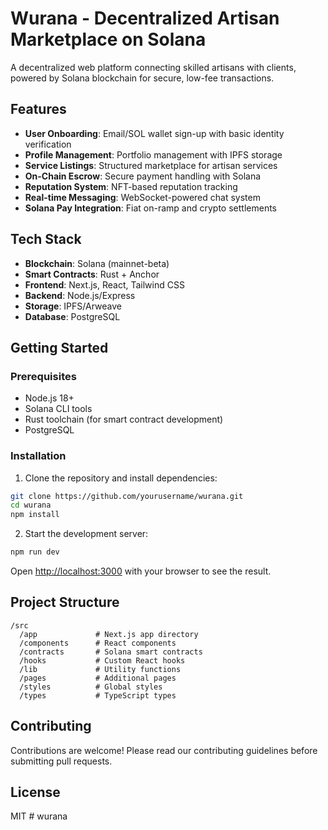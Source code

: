 # Wurana - Decentralized Artisan Marketplace on Solana

A decentralized web platform connecting skilled artisans with clients, powered by Solana blockchain for secure, low-fee transactions.

## Features

- **User Onboarding**: Email/SOL wallet sign-up with basic identity verification
- **Profile Management**: Portfolio management with IPFS storage
- **Service Listings**: Structured marketplace for artisan services
- **On-Chain Escrow**: Secure payment handling with Solana
- **Reputation System**: NFT-based reputation tracking
- **Real-time Messaging**: WebSocket-powered chat system
- **Solana Pay Integration**: Fiat on-ramp and crypto settlements

## Tech Stack

- **Blockchain**: Solana (mainnet-beta)
- **Smart Contracts**: Rust + Anchor
- **Frontend**: Next.js, React, Tailwind CSS
- **Backend**: Node.js/Express
- **Storage**: IPFS/Arweave
- **Database**: PostgreSQL

## Getting Started

### Prerequisites

- Node.js 18+
- Solana CLI tools
- Rust toolchain (for smart contract development)
- PostgreSQL

### Installation

1. Clone the repository and install dependencies:
```bash
git clone https://github.com/yourusername/wurana.git
cd wurana
npm install
```

2. Start the development server:
```bash
npm run dev
```

Open [http://localhost:3000](http://localhost:3000) with your browser to see the result.

## Project Structure

```
/src
  /app             # Next.js app directory
  /components      # React components
  /contracts       # Solana smart contracts
  /hooks           # Custom React hooks
  /lib             # Utility functions
  /pages           # Additional pages
  /styles          # Global styles
  /types           # TypeScript types
```

## Contributing

Contributions are welcome! Please read our contributing guidelines before submitting pull requests.

## License

MIT
#   w u r a n a  
 